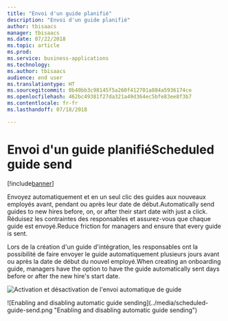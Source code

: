 ```yaml
---
title: "Envoi d'un guide planifié"
description: "Envoi d'un guide planifié"
author: tbisaacs
manager: tbisaacs
ms.date: 07/22/2018
ms.topic: article
ms.prod: 
ms.service: business-applications
ms.technology: 
ms.author: tbisaacs
audience: end user
ms.translationtype: HT
ms.sourcegitcommit: 0b40bb3c98145f5a260f412701a884a5936174ce
ms.openlocfilehash: 462bc49381f27da321a49d364ec5bfe83ee8f3b7
ms.contentlocale: fr-fr
ms.lasthandoff: 07/18/2018

---
```


#  <a name="scheduled-guide-send"></a><span data-ttu-id="20f34-103">Envoi d'un guide planifié</span><span class="sxs-lookup"><span data-stu-id="20f34-103">Scheduled guide send</span></span>

[!include[banner](../../../includes/banner.md)]

<span data-ttu-id="20f34-104">Envoyez automatiquement et en un seul clic des guides aux nouveaux employés avant, pendant ou après leur date de début.</span><span class="sxs-lookup"><span data-stu-id="20f34-104">Automatically send guides to new hires before, on, or after their start date with just a click.</span></span> <span data-ttu-id="20f34-105">Réduisez les contraintes des responsables et assurez-vous que chaque guide est envoyé.</span><span class="sxs-lookup"><span data-stu-id="20f34-105">Reduce friction for managers and ensure that every guide is sent.</span></span>

<span data-ttu-id="20f34-106">Lors de la création d'un guide d'intégration, les responsables ont la possibilité de faire envoyer le guide automatiquement plusieurs jours avant ou après la date de début du nouvel employé.</span><span class="sxs-lookup"><span data-stu-id="20f34-106">When creating an onboarding guide, managers have the option to have the guide automatically sent days before or after the new hire's start date.</span></span>

<span data-ttu-id="20f34-107">![Activation et désactivation de l'envoi automatique de guide](../media/scheduled-guide-send.png "Activation et désactivation de l'envoi automatique de guide")
<!-- Talent_Scheduled guide send_A.PNG --></span><span class="sxs-lookup"><span data-stu-id="20f34-107">![Enabling and disabling automatic guide sending](../media/scheduled-guide-send.png "Enabling and disabling automatic guide sending")
<!-- Talent_Scheduled guide send_A.PNG --></span></span>

<!--
# Who uses this feature  
Managers
# License required
Talent license 
# Development status
In development
# Target timeframe
- Public Preview: June
- GA: July
-->

